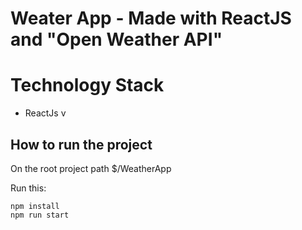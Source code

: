 # Weater App - Made with ReactJS and "Open Weather API"

# Technology Stack

- ReactJs v


## How to run the project

 On the root project path $/WeatherApp

Run this:
```
npm install
npm run start

```